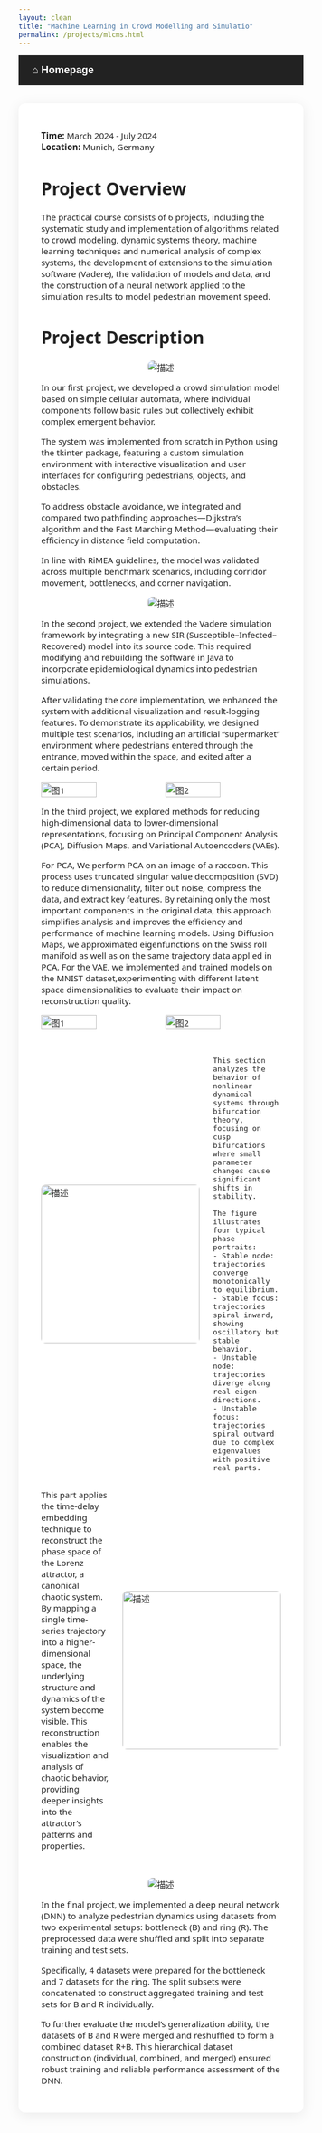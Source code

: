 ```yaml
---
layout: clean
title: "Machine Learning in Crowd Modelling and Simulatio"
permalink: /projects/mlcms.html
---
```

<!-- 顶部导航栏，只保留主页按钮 -->
<div style="background:#222; color:#fff; padding:16px 24px; display:flex; align-items:center; font-family:sans-serif;">
  <a href="/about.html" style="color:#fff; font-size:1.3em; font-weight:bold; text-decoration:none;">&#8962; Homepage</a>
</div>

<style>
  .main-content {
    max-width: 900px;
    margin: 32px auto;
    background: #fff;
    padding: 32px 40px;
    border-radius: 12px;
    box-shadow: 0 4px 24px rgba(0,0,0,0.08);
    font-family: 'Segoe UI', 'Helvetica Neue', Arial, 'Liberation Sans', sans-serif;
    font-size: 1.08em;
    color: #222;
  }
</style>

<div class="main-content" markdown="1">

**Time:** March 2024 - July 2024  
**Location:** Munich, Germany

# Project Overview

The practical course consists of 6 projects, including the systematic study and implementation of algorithms related to crowd modeling, dynamic systems theory, machine learning techniques and numerical analysis of complex systems, the development of extensions to the simulation software (Vadere), the validation of models and data, and the construction of a neural network applied to the simulation results to model pedestrian movement speed.

# Project Description
<div style="text-align: center;">
  <img src="../images/mlcms1.png" alt="描述" style="max-width: 90%; border-radius: 8px;">
</div>

  In our first project, we developed a crowd simulation model based on simple cellular automata, where individual components follow basic rules but collectively exhibit complex emergent behavior.

  The system was implemented from scratch in Python using the tkinter package, featuring a custom simulation environment with interactive visualization and user interfaces for configuring pedestrians, objects, and obstacles.

  To address obstacle avoidance, we integrated and compared two pathfinding approaches—Dijkstra’s algorithm and the Fast Marching Method—evaluating their efficiency in distance field computation.

  In line with RiMEA guidelines, the model was validated across multiple benchmark scenarios, including corridor movement, bottlenecks, and corner navigation.

<div style="text-align: center;">
  <img src="../images/mlcms2.png" alt="描述" style="max-width: 90%; border-radius: 8px;">
</div>

  In the second project, we extended the Vadere simulation framework by integrating a new SIR (Susceptible–Infected–Recovered) model into its source code. This required modifying and rebuilding the software in Java to incorporate epidemiological dynamics into pedestrian simulations.

  After validating the core implementation, we enhanced the system with additional visualization and result-logging features. To demonstrate its applicability, we designed multiple test scenarios, including an artificial “supermarket” environment where pedestrians entered through the entrance, moved within the space, and exited after a certain period.

<div style="display: flex; gap: 16px;">
  <img src="../images/mlcms3.png" alt="图1" style="width: 48%;">
  <img src="../images/mlcms4.png" alt="图2" style="width: 48%;">
</div>

  In the third project, we explored methods for reducing high-dimensional data to lower-dimensional representations, focusing on Principal Component Analysis (PCA), Diffusion Maps, and Variational Autoencoders (VAEs).

  For PCA, We perform PCA on an image of a raccoon.
  This process uses truncated singular value decomposition (SVD) to reduce dimensionality, filter out noise, compress the data, and extract key features. By retaining only the most important components in the original data, this approach simplifies analysis and improves the efficiency and performance of machine learning models. Using Diffusion Maps, we approximated eigenfunctions on the Swiss roll manifold as well as on the same trajectory data applied in PCA. For the VAE, we implemented and trained models on the MNIST dataset,experimenting with different latent space dimensionalities to evaluate their impact on reconstruction quality.





<div style="display: flex; gap: 16px;">
  <img src="../images/mlcms8.png" alt="图1" style="width: 48%;">
  <img src="../images/mlcms9.png" alt="图2" style="width: 48%;">
</div>
<div style="height:32px;"></div>

<div style="display: flex; align-items: center; gap: 24px;">
  <img src="../images/mlcms10.png" alt="描述" style="width: 280px; border-radius: 8px;">
  <div style="flex: 1;">

    This section analyzes the behavior of nonlinear dynamical systems through bifurcation theory, focusing on cusp bifurcations where small parameter changes cause significant shifts in stability.  

    The figure illustrates four typical phase portraits:  
    - Stable node: trajectories converge monotonically to equilibrium.  
    - Stable focus: trajectories spiral inward, showing oscillatory but stable behavior.  
    - Unstable node: trajectories diverge along real eigen-directions.  
    - Unstable focus: trajectories spiral outward due to complex eigenvalues with positive real parts.  

  </div>
</div>

<div style="display: flex; align-items: center; gap: 24px;">
  <div style="flex: 1;">
  
  This part applies the time-delay embedding technique to reconstruct the phase space of the Lorenz attractor, a canonical chaotic system. By mapping a single time-series trajectory into a higher-dimensional space, the underlying structure and dynamics of the system become visible. This reconstruction enables the visualization and analysis of chaotic behavior, providing deeper insights into the attractor’s patterns and properties.
</div>
  <img src="../images/mlcms7.png" alt="描述" style="width: 280px; border-radius: 8px;">
</div>
<div style="height:32px;"></div>

<div style="text-align: center;">
  <img src="../images/mlcms12.png" alt="描述" style="max-width: 90%; border-radius: 8px;">
</div>

  In the final project, we implemented a deep neural network (DNN) to analyze pedestrian dynamics using datasets from two experimental setups: bottleneck (B) and ring (R). The preprocessed data were shuffled and split into separate training and test sets.  

  Specifically, 4 datasets were prepared for the bottleneck and 7 datasets for the ring. The split subsets were concatenated to construct aggregated training and test sets for B and R individually.  

  To further evaluate the model’s generalization ability, the datasets of B and R were merged and reshuffled to form a combined dataset R+B. This hierarchical dataset construction (individual, combined, and merged) ensured robust training and reliable performance assessment of the DNN.